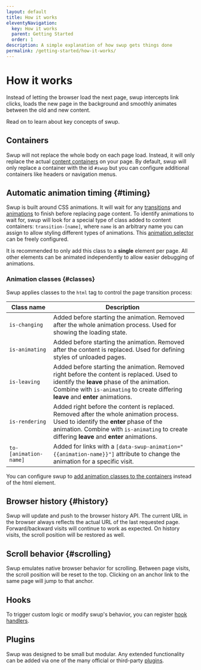 ```yaml
---
layout: default
title: How it works
eleventyNavigation:
  key: How it works
  parent: Getting Started
  order: 1
description: A simple explanation of how swup gets things done
permalink: /getting-started/how-it-works/
---
```


# How it works

Instead of letting the browser load the next page, swup intercepts link clicks, loads the new
page in the background and smoothly animates between the old and new content.

Read on to learn about key concepts of swup.

## Containers

Swup will not replace the whole body on each page load. Instead, it will only replace the actual
[content containers](/options/#containers) on your page. By default, swup will only replace a
container with the id `#swup` but you can configure additional containers like headers or navigation
menus.

## Automatic animation timing {#timing}

Swup is built around CSS animations. It will wait for any
[transitions](https://developer.mozilla.org/en-US/docs/Web/CSS/transition) and
[animations](https://developer.mozilla.org/en-US/docs/Web/CSS/animation) to finish before replacing
page content. To identify animations to wait for, swup will look for a special type of class added
to content containers: `transition-[name]`, where `name` is an arbitrary name you can assign
to allow styling different types of animations. This [animation selector](/options/#animation-selector)
can be freely configured.

It is recommended to only add this class to a **single** element per page. All other elements
can be animated independently to allow easier debugging of animations.

### Animation classes {#classes}

Swup applies classes to the `html` tag to control the page transition process:

<div class="events-table" data-table-with-anchor-links>

| Class name                 | Description                                                                                                            |
| -------------------------- | ---------------------------------------------------------------------------------------------------------------------- |
| `is-changing` | Added before starting the animation. Removed after the whole animation process. Used for showing the loading state. |
| `is-animating` | Added before starting the animation. Removed after the content is replaced. Used for defining styles of unloaded pages. |
| `is-leaving` | Added before starting the animation. Removed right before the content is replaced. Used to identify the **leave** phase of the animation. Combine with `is-animating` to create differing **leave** and **enter** animations. |
| `is-rendering` | Added right before the content is replaced. Removed after the whole animation process. Used to identify the **enter** phase of the animation. Combine with `is-animating` to create differing **leave** and **enter** animations. |
| `to-[animation-name]` | Added for links with a `[data-swup-animation="{{animation-name}}"]` attribute to change the animation for a specific visit. |

</div>

You can configure swup to [add animation classes to the containers](/options/#animation-scope)
instead of the html element.

## Browser history {#history}

Swup will update and push to the browser history API. The current URL in the browser always reflects
the actual URL of the last requested page. Forward/backward visits will continue to work
as expected. On history visits, the scroll position will be restored as well.

## Scroll behavior {#scrolling}

Swup emulates native browser behavior for scrolling. Between page visits, the scroll position will
be reset to the top. Clicking on an anchor link to the same page will jump to that anchor.

## Hooks

To trigger custom logic or modify swup's behavior, you can register [hook handlers](/hooks/).

## Plugins

Swup was designed to be small but modular. Any extended functionality can be added via one of the
many official or third-party [plugins](/plugins/).
